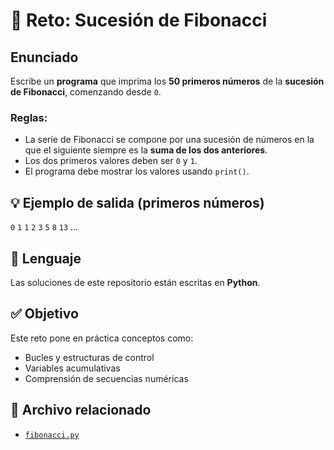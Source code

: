 # 🧠 Reto: Sucesión de Fibonacci

## Enunciado

Escribe un **programa** que imprima los **50 primeros números** de la **sucesión de Fibonacci**, comenzando desde `0`.

### Reglas:

- La serie de Fibonacci se compone por una sucesión de números en la que el siguiente siempre es la **suma de los dos anteriores**.
- Los dos primeros valores deben ser `0` y `1`.
- El programa debe mostrar los valores usando `print()`.

## 💡 Ejemplo de salida (primeros números)

`0` `1` `1` `2` `3` `5` `8` `13` ...

## 🐍 Lenguaje

Las soluciones de este repositorio están escritas en **Python**.

## ✅ Objetivo

Este reto pone en práctica conceptos como:

- Bucles y estructuras de control
- Variables acumulativas
- Comprensión de secuencias numéricas

## 📁 Archivo relacionado

- [`fibonacci.py`](./fibonacci.py)

